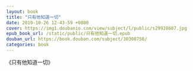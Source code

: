 ```yaml
---
layout: book
title: "只有他知道一切"
date: 2019-10-26 12-43-59 +0800
cover: https://img1.doubanio.com/view/subject/l/public/s29928607.jpg
epub_book_url: /static/public/只有他知道一切.epub
douban_url: https://book.douban.com/subject/30308758/
categories: book
---
```


《只有他知道一切》